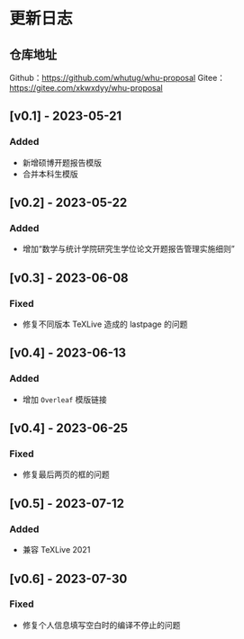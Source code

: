 # 更新日志

## 仓库地址

Github：https://github.com/whutug/whu-proposal
Gitee：https://gitee.com/xkwxdyy/whu-proposal


## [v0.1] - 2023-05-21

### Added

- 新增硕博开题报告模版
- 合并本科生模版


## [v0.2] - 2023-05-22

### Added

- 增加“数学与统计学院研究生学位论文开题报告管理实施细则”


## [v0.3] - 2023-06-08

### Fixed

- 修复不同版本 TeXLive 造成的 lastpage 的问题


## [v0.4] - 2023-06-13

### Added

- 增加 `Overleaf` 模版链接


## [v0.4] - 2023-06-25

### Fixed

- 修复最后两页的框的问题



## [v0.5] - 2023-07-12

### Added

- 兼容 TeXLive 2021


## [v0.6] - 2023-07-30


### Fixed

- 修复个人信息填写空白时的编译不停止的问题